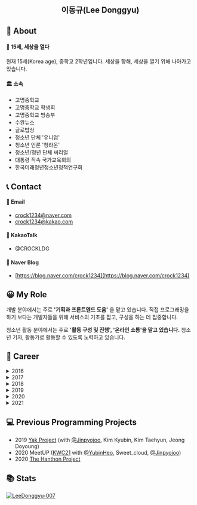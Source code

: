 <div align="center">
<h2>이동규(Lee Donggyu)</h2>
</div>

## 👋 About
#### 🌈 15세, 세상을 열다
현재 15세(Korea age), 중학교 2학년입니다. 세상을 향해, 세상을 열기 위해 나아가고 있습니다.
#### 🏛️ 소속
* 고명중학교
* 고명중학교 학생회
* 고명중학교 방송부
* 수완뉴스
* 글로밥상
* 청소년 단체 '유니엄'
* 청소년 언론 '청라온'
* 청소년/청년 단체 씨리얼
* 대통령 직속 국가교육회의
* 한국미래청년청소년정책연구회

## 📞 Contact
#### 📧 Email

* crock1234@naver.com
* crock1234@kakao.com

#### 💬 KakaoTalk
* @CROCKLDG

#### 📖 Naver Blog
* [https://blog.naver.com/crock1234](https://blog.naver.com/crock1234)

## 😀 My Role
개발 분야에서는 주로 **'기획과 프론트엔드 도움'** 을 맡고 있습니다. 직접 프로그래밍을 하기 보다는 개발자들을 위해 서비스의 기초를 잡고, 구성을 하는 데 집중합니다. 
   
청소년 활동 분야에서는 주로 **'활동 구성 및 진행', '온라인 소통'을 맡고 있습니다.** 청소년 기자, 활동가로 활동할 수 있도록 노력하고 있습니다.   

## 🧑‍ Career
<details>
   <summary>2016</summary>
   
   * 서울시 어린이 신문 [내친구서울](https://kids.seoul.go.kr/) 어린이 기자단 기자
   
</details>
<details>
   <summary>2017</summary>
   
   * 마인크래프트 서버 개발 팀 DM Networks 대표
   * 한국정보통신진흥협회 정보통신기술자격검정 디지털정보활용능력(DIAT) 프리젠테이션(PPT)과 고급 합격

</details>
<details>
   <summary>2018</summary>
   
   * [키자니아 서울](https://www.kidzania.co.kr/home.do?srcLocalDiv=001&srcLocale=ko) 제 9대 어린이 의원
   * 마인크래프트 서버 개발 팀 Lien Networks 내부개발팀 팀장
   
</details>
<details>
   <summary>2019</summary>
   
   * [서울교육대학교 소프트웨어 영재원](https://talented.snue.ac.kr/) 6학년 기초과정 수료
   * 청소년 프로그래밍팀 Cherry Networks 대표 
   * [통일부 어린이 기자단](https://www.uniedu.go.kr/uniedu/home/cms/page/kidpress/view.do?mid=SM00000841) 제 8기 기자

</details>
<details>
   <summary>2020</summary>
   
   * 우송대학교 KWC2020 대회 Team Acentic 모임 일정 통계 서비스 MeetUP 출품 
   * 청소년 프로그래밍 / 활동 팀 Acentic Network 운영진
   * 청소년 언론 [수완뉴스](https://www.su-wan.co.kr/) 청소년 기자단 기자
   * [청소년특별회의](https://www.youth.go.kr/ywith/activity/conference/intro.do) 선발직 온라인소통팀 팀장 
   * 청소년 프로그래밍 팀 Team Nameless 팀원 
   * [고명중학교](http://komyung.sen.ms.kr/index.do) 학생과학탐구발표대회 우수상(2위) 수상 
   * 더불어민주당 청소년 지지포럼 ['더불어청소년'](https://www.facebook.com/TheBlue427/) 회원 
   * 저작거리 감성 매거진 ['글로밥상'](http://globob.kr/) 필진 
   * 수완뉴스 산하 청소년 언론 '청라온' TF 본부장
   * 청소년 단체 '유니엄' 대표이사
   * 청소년 언론 '청라온' 대표이사
   * 아동권리보장원 아동정책영향평가 공모전 슬로건 부문 최우수상 수상 
   * [고명중학교](http://komyung.sen.ms.kr/index.do) 1년 개근상 수상
   * 청소년 정보보호 동아리 'TheHackers' 운영팀 팀장
   * 청소년/청년 단체 씨리얼 기획팀 팀원
   * 한국미래청년청소년정책연구회 대외소통국장 겸 조직국원

</details>
<details>
   <summary>2021</summary>
   
   * [고명중학교](http://komyung.sen.ms.kr/index.do) 방송부 부원
   * [고명중학교](http://komyung.sen.ms.kr/index.do) 학생회 차장
   * 청소년 인권 단체 '아수나로' 회원
   * 더불어민주당 청소년 지지포럼 ['더불어청소년'](https://www.facebook.com/TheBlue427/) 회원 
   * 저작거리 감성 매거진 ['글로밥상'](http://globob.kr/) 필진 
   * 청소년 언론 [수완뉴스](https://www.su-wan.co.kr/) 청소년 기자단 기자
   * 수완뉴스 산하 청소년 언론 '청라온' TF 본부장
   * 청소년 단체 '유니엄' 대표이사
   * 청소년 언론 '청라온' 대표이사
   * 청소년 과학전문지 [STEMATIX](http://www.stematix.org/) 한국지부 저널리스트
   * 대통령 직속 국가교육회의 국민참여단
   * 청소년/청년 단체 씨리얼 기획팀 팀원
   * 한국미래청년청소년정책연구회 대외소통국장 겸 조직국원
   * [고명중학교](http://komyung.sen.ms.kr/index.do) 진로직업체험보고서우수자 우수상(2위) 수상
   * [고명중학교](http://komyung.sen.ms.kr/index.do) 1학기 교과우수상(과학) 수상
   
</details>

## 💻 Previous Programming Projects
* 2019 [Yak Project](https://github.com/LeeDonggyu-07/YakProject) (with [@Jinpyojoo](https://github.com/jinpyojoo), Kim Kyubin, Kim Taehyun, Jeong Doyoung)
* 2020 MeetUP ([KWC21](http://www.21kwc.com/2020/index.html) with [@YubinHeo](https://github.com/yubinheo), Sweet_cloud, [@Jinpyojoo](https://github.com/jinpyojoo))
* 2020 [The Hanthon Project](https://github.com/LeeDonggyu-07/Hanthon-Project) 
## 📚 Stats
<a href="https://github.com/LeeDonggyu-07">![LeeDonggyu-007](https://github-readme-stats.vercel.app/api?username=LeeDonggyu-07&count_private=true)</a>
